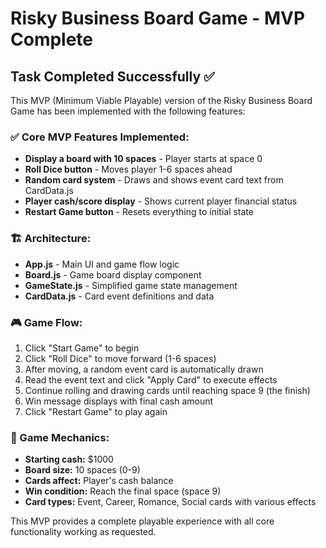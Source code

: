 # Risky Business Board Game - MVP Complete

## Task Completed Successfully ✅

This MVP (Minimum Viable Playable) version of the Risky Business Board Game has been implemented with the following features:

### ✅ Core MVP Features Implemented:
- **Display a board with 10 spaces** - Player starts at space 0
- **Roll Dice button** - Moves player 1-6 spaces ahead
- **Random card system** - Draws and shows event card text from CardData.js
- **Player cash/score display** - Shows current player financial status
- **Restart Game button** - Resets everything to initial state

### 🏗️ Architecture:
- **App.js** - Main UI and game flow logic
- **Board.js** - Game board display component
- **GameState.js** - Simplified game state management
- **CardData.js** - Card event definitions and data

### 🎮 Game Flow:
1. Click "Start Game" to begin
2. Click "Roll Dice" to move forward (1-6 spaces)
3. After moving, a random event card is automatically drawn
4. Read the event text and click "Apply Card" to execute effects
5. Continue rolling and drawing cards until reaching space 9 (the finish)
6. Win message displays with final cash amount
7. Click "Restart Game" to play again

### 🎯 Game Mechanics:
- **Starting cash:** $1000
- **Board size:** 10 spaces (0-9)
- **Cards affect:** Player's cash balance
- **Win condition:** Reach the final space (space 9)
- **Card types:** Event, Career, Romance, Social cards with various effects

This MVP provides a complete playable experience with all core functionality working as requested.
